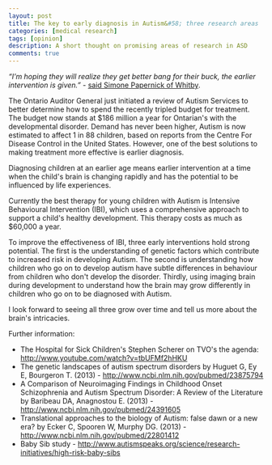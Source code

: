 ```yaml
---
layout: post
title: The key to early diagnosis in Autism&#58; three research areas
categories: [medical research]
tags: [opinion]
description: A short thought on promising areas of research in ASD
comments: true
---
```


_“I’m hoping they will realize they get better bang for their buck, the earlier intervention is given.”_ - <a title="Toronto Star February 2013" href="http://www.thestar.com/news/canada/2013/02/08/ontarios_auditor_general_to_review_autism_services.html">said Simone Papernick of Whitby</a>.

The Ontario Auditor General just initiated a review of Autism Services to better determine how to spend the recently tripled budget for treatment. The budget now stands at $186 million a year for Ontarian's with the developmental disorder. Demand has never been higher, Autism is now estimated to affect 1 in 88 children, based on reports from the Centre For Disease Control in the United States. However, one of the best solutions to making treatment more effective is earlier diagnosis.

Diagnosing children at an earlier age means earlier intervention at a time when the child's brain is changing rapidly and has the potential to be influenced by life experiences.

Currently the best therapy for young children with Autism is Intensive Behavioural Intervention (IBI), which uses a comprehensive approach to support a child's healthy development. This therapy costs as much as $60,000 a year.

To improve the effectiveness of IBI, three early interventions hold strong potential. The first is the understanding of genetic factors which contribute to increased risk in developing Autism. The second is understanding how children who go on to develop autism have subtle differences in behaviour from children who don't develop the disorder. Thirdly, using imaging brain during development to understand how the brain may grow differently in children who go on to be diagnosed with Autism.

I look forward to seeing all three grow over time and tell us more about the brain's intricacies.

Further information:
<ul>
	<li>The Hospital for Sick Children's Stephen Scherer on TVO's the agenda: <a href="http://www.youtube.com/watch?v=tbUFMf2hHKU">http://www.youtube.com/watch?v=tbUFMf2hHKU</a></li>
	<li>The genetic landscapes of autism spectrum disorders by Huguet G, Ey E, Bourgeron T. (2013) - <a href="http://www.ncbi.nlm.nih.gov/pubmed/23875794">http://www.ncbi.nlm.nih.gov/pubmed/23875794</a></li>
	<li>A Comparison of Neuroimaging Findings in Childhood Onset Schizophrenia and Autism Spectrum Disorder: A Review of the Literature by Baribeau DA, Anagnostou E. (2013) - <a href="http://www.ncbi.nlm.nih.gov/pubmed/24391605">http://www.ncbi.nlm.nih.gov/pubmed/24391605</a></li>
	<li>Translational approaches to the biology of Autism: false dawn or a new era? by Ecker C, Spooren W, Murphy DG. (2013) - <a href="http://www.ncbi.nlm.nih.gov/pubmed/22801412">http://www.ncbi.nlm.nih.gov/pubmed/22801412</a>
</li>
	<li>Baby Sib study - <a href="http://www.autismspeaks.org/science/research-initiatives/high-risk-baby-sibs">http://www.autismspeaks.org/science/research-initiatives/high-risk-baby-sibs</a></li>
</ul>
